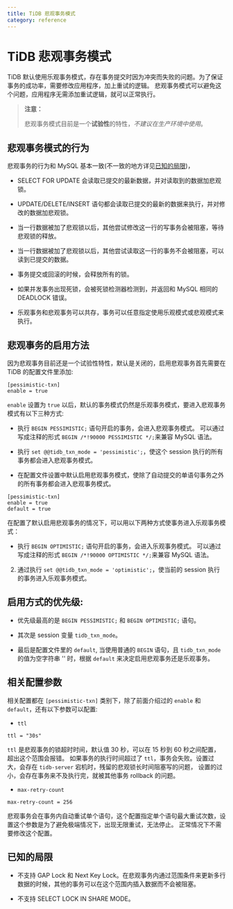 ```yaml
---
title: TiDB 悲观事务模式
category: reference
---
```


# TiDB 悲观事务模式

TiDB 默认使用乐观事务模式，存在事务提交时因为冲突而失败的问题。为了保证事务的成功率，需要修改应用程序，加上重试的逻辑。
悲观事务模式可以避免这个问题，应用程序无需添加重试逻辑，就可以正常执行。

> **注意：**
>
> 悲观事务模式目前是一个**试验性**的特性，*不建议在生产环境中使用*。

## 悲观事务模式的行为

悲观事务的行为和 MySQL 基本一致(不一致的地方详见[已知的局限](#已知的局限))， 

- SELECT FOR UPDATE 会读取已提交的最新数据，并对读取到的数据加悲观锁。

- UPDATE/DELETE/INSERT 语句都会读取已提交的最新的数据来执行，并对修改的数据加悲观锁。

- 当一行数据被加了悲观锁以后，其他尝试修改这一行的写事务会被阻塞，等待悲观锁的释放。

- 当一行数据被加了悲观锁以后，其他尝试读取这一行的事务不会被阻塞，可以读到已提交的数据。

- 事务提交或回滚的时候，会释放所有的锁。

- 如果并发事务出现死锁，会被死锁检测器检测到，并返回和 MySQL 相同的 DEADLOCK 错误。

- 乐观事务和悲观事务可以共存，事务可以任意指定使用乐观模式或悲观模式来执行。

## 悲观事务的启用方法

因为悲观事务目前还是一个试验性特性，默认是关闭的，启用悲观事务首先需要在 TiDB 的配置文件里添加:

```
[pessimistic-txn]
enable = true
```

`enable` 设置为 `true` 以后，默认的事务模式仍然是乐观事务模式，要进入悲观事务模式有以下三种方式:

- 执行 `BEGIN PESSIMISTIC;` 语句开启的事务，会进入悲观事务模式。
可以通过写成注释的形式 `BEGIN /*!90000 PESSIMISTIC */;`来兼容 MySQL 语法。

- 执行 `set @@tidb_txn_mode = 'pessimistic';`，使这个 session 执行的所有事务都会进入悲观事务模式。

- 在配置文件设置中默认启用悲观事务模式，使除了自动提交的单语句事务之外的所有事务都会进入悲观事务模式。

```
[pessimistic-txn]
enable = true
default = true
```

在配置了默认启用悲观事务的情况下，可以用以下两种方式使事务进入乐观事务模式：

- 执行 `BEGIN OPTIMISTIC;` 语句开启的事务，会进入乐观事务模式。
可以通过写成注释的形式 `BEGIN /*!90000 OPTIMISTIC */;`来兼容 MySQL 语法。

2. 通过执行 `set @@tidb_txn_mode = 'optimistic';`，使当前的 session 执行的事务进入乐观事务模式。

## 启用方式的优先级:

- 优先级最高的是 `BEGIN PESSIMISTIC;` 和 `BEGIN OPTIMISTIC;` 语句。

- 其次是 session 变量 `tidb_txn_mode`。

- 最后是配置文件里的 `default`, 当使用普通的 `BEGIN` 语句，且 `tidb_txn_mode` 的值为空字符串 '' 时，根据 `default` 来决定启用悲观事务还是乐观事务。  

## 相关配置参数

相关配置都在 `[pessimistic-txn]` 类别下，除了前面介绍过的 `enable` 和 `default`，还有以下参数可以配置:

- `ttl` 

```
ttl = "30s"
```

`ttl` 是悲观事务的锁超时时间，默认值 30 秒，可以在 15 秒到 60 秒之间配置，超出这个范围会报错。
如果事务的执行时间超过了 `ttl`，事务会失败。设置过大，会存在 `tidb-server` 宕机时，残留的悲观锁长时间阻塞写的问题，
设置的过小，会存在事务来不及执行完，就被其他事务 rollback 的问题。

- `max-retry-count`

```
max-retry-count = 256
```

悲观事务会在事务内自动重试单个语句，这个配置指定单个语句最大重试次数，设置这个参数是为了避免极端情况下，出现无限重试，无法停止。
正常情况下不需要修改这个配置。

## 已知的局限

- 不支持 GAP Lock 和 Next Key Lock。在悲观事务内通过范围条件来更新多行数据的时候，其他的事务可以在这个范围内插入数据而不会被阻塞。

- 不支持 SELECT LOCK IN SHARE MODE。
